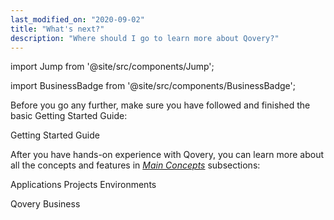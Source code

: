 ```yaml
---
last_modified_on: "2020-09-02"
title: "What's next?"
description: "Where should I go to learn more about Qovery?"
---
```


import Jump from '@site/src/components/Jump';

import BusinessBadge from '@site/src/components/BusinessBadge';

Before you go any further, make sure you have followed and finished the basic Getting Started Guide:

<Jump to="/guides/getting-started/">Getting Started Guide</Jump>

After you have hands-on experience with Qovery, you can learn more about all the concepts and features in [*Main Concepts*][docs.main-concepts]
subsections:

<Jump to="/docs/main-concepts/application">Applications</Jump>
<Jump to="/docs/main-concepts/project">Projects</Jump>
<Jump to="/docs/main-concepts/environment">Environments</Jump>

<BusinessBadge />

<Jump to="/docs/main-concepts/business">Qovery Business</Jump>


[docs.main-concepts]: /docs/main-concepts/
